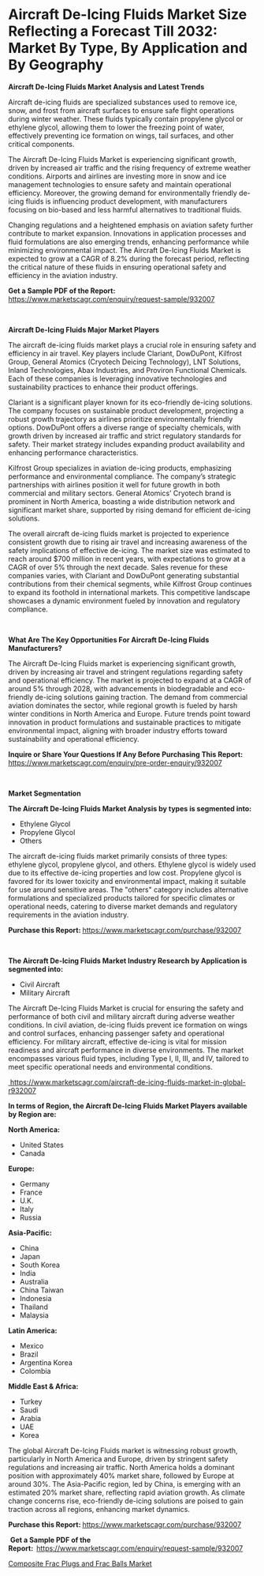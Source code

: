 <p><h1>Aircraft De-Icing Fluids Market Size Reflecting a Forecast Till 2032: Market By Type, By Application and By Geography</h1></p><p><strong>Aircraft De-Icing Fluids Market Analysis and Latest Trends</strong></p>
<p><p>Aircraft de-icing fluids are specialized substances used to remove ice, snow, and frost from aircraft surfaces to ensure safe flight operations during winter weather. These fluids typically contain propylene glycol or ethylene glycol, allowing them to lower the freezing point of water, effectively preventing ice formation on wings, tail surfaces, and other critical components.</p><p>The Aircraft De-Icing Fluids Market is experiencing significant growth, driven by increased air traffic and the rising frequency of extreme weather conditions. Airports and airlines are investing more in snow and ice management technologies to ensure safety and maintain operational efficiency. Moreover, the growing demand for environmentally friendly de-icing fluids is influencing product development, with manufacturers focusing on bio-based and less harmful alternatives to traditional fluids.</p><p>Changing regulations and a heightened emphasis on aviation safety further contribute to market expansion. Innovations in application processes and fluid formulations are also emerging trends, enhancing performance while minimizing environmental impact. The Aircraft De-Icing Fluids Market is expected to grow at a CAGR of 8.2% during the forecast period, reflecting the critical nature of these fluids in ensuring operational safety and efficiency in the aviation industry.</p></p>
<p><strong>Get a Sample PDF of the Report:&nbsp;</strong> <a href="https://www.marketscagr.com/enquiry/request-sample/932007?utm_campaign=2116&utm_medium=2&utm_source=Github&utm_content=ia&utm_term=21032025&utm_id=aircraft-de-icing-fluids">https://www.marketscagr.com/enquiry/request-sample/932007</a></p>
<p>&nbsp;</p>
<p><strong>Aircraft De-Icing Fluids Major Market Players</strong></p>
<p><p>The aircraft de-icing fluids market plays a crucial role in ensuring safety and efficiency in air travel. Key players include Clariant, DowDuPont, Kilfrost Group, General Atomics (Cryotech Deicing Technology), LNT Solutions, Inland Technologies, Abax Industries, and Proviron Functional Chemicals. Each of these companies is leveraging innovative technologies and sustainability practices to enhance their product offerings.</p><p>Clariant is a significant player known for its eco-friendly de-icing solutions. The company focuses on sustainable product development, projecting a robust growth trajectory as airlines prioritize environmentally friendly options. DowDuPont offers a diverse range of specialty chemicals, with growth driven by increased air traffic and strict regulatory standards for safety. Their market strategy includes expanding product availability and enhancing performance characteristics.</p><p>Kilfrost Group specializes in aviation de-icing products, emphasizing performance and environmental compliance. The company’s strategic partnerships with airlines position it well for future growth in both commercial and military sectors. General Atomics’ Cryotech brand is prominent in North America, boasting a wide distribution network and significant market share, supported by rising demand for efficient de-icing solutions.</p><p>The overall aircraft de-icing fluids market is projected to experience consistent growth due to rising air travel and increasing awareness of the safety implications of effective de-icing. The market size was estimated to reach around $700 million in recent years, with expectations to grow at a CAGR of over 5% through the next decade. Sales revenue for these companies varies, with Clariant and DowDuPont generating substantial contributions from their chemical segments, while Kilfrost Group continues to expand its foothold in international markets. This competitive landscape showcases a dynamic environment fueled by innovation and regulatory compliance.</p></p>
<p>&nbsp;</p>
<p><strong>What Are The Key Opportunities For Aircraft De-Icing Fluids Manufacturers?</strong></p>
<p><p>The Aircraft De-Icing Fluids market is experiencing significant growth, driven by increasing air travel and stringent regulations regarding safety and operational efficiency. The market is projected to expand at a CAGR of around 5% through 2028, with advancements in biodegradable and eco-friendly de-icing solutions gaining traction. The demand from commercial aviation dominates the sector, while regional growth is fueled by harsh winter conditions in North America and Europe. Future trends point toward innovation in product formulations and sustainable practices to mitigate environmental impact, aligning with broader industry efforts toward sustainability and operational efficiency.</p></p>
<p><strong>Inquire or Share Your Questions If Any Before Purchasing This Report:</strong> <a href="https://www.marketscagr.com/enquiry/pre-order-enquiry/932007?utm_campaign=2116&utm_medium=2&utm_source=Github&utm_content=ia&utm_term=21032025&utm_id=aircraft-de-icing-fluids">https://www.marketscagr.com/enquiry/pre-order-enquiry/932007</a></p>
<p>&nbsp;</p>
<p><strong>Market Segmentation</strong></p>
<p><strong>The Aircraft De-Icing Fluids Market Analysis by types is segmented into:</strong></p>
<p><ul><li>Ethylene Glycol</li><li>Propylene Glycol</li><li>Others</li></ul></p>
<p><p>The aircraft de-icing fluids market primarily consists of three types: ethylene glycol, propylene glycol, and others. Ethylene glycol is widely used due to its effective de-icing properties and low cost. Propylene glycol is favored for its lower toxicity and environmental impact, making it suitable for use around sensitive areas. The "others" category includes alternative formulations and specialized products tailored for specific climates or operational needs, catering to diverse market demands and regulatory requirements in the aviation industry.</p></p>
<p><strong>Purchase this Report:&nbsp;</strong><a href="https://www.marketscagr.com/purchase/932007?utm_campaign=2116&utm_medium=2&utm_source=Github&utm_content=ia&utm_term=21032025&utm_id=aircraft-de-icing-fluids">https://www.marketscagr.com/purchase/932007</a></p>
<p>&nbsp;</p>
<p><strong>The Aircraft De-Icing Fluids Market Industry Research by Application is segmented into:</strong></p>
<p><ul><li>Civil Aircraft</li><li>Military Aircraft</li></ul></p>
<p><p>The Aircraft De-Icing Fluids Market is crucial for ensuring the safety and performance of both civil and military aircraft during adverse weather conditions. In civil aviation, de-icing fluids prevent ice formation on wings and control surfaces, enhancing passenger safety and operational efficiency. For military aircraft, effective de-icing is vital for mission readiness and aircraft performance in diverse environments. The market encompasses various fluid types, including Type I, II, III, and IV, tailored to meet specific operational needs and environmental conditions.</p></p>
<p><a href="https://www.marketscagr.com/aircraft-de-icing-fluids-market-in-global-r932007?utm_campaign=2116&utm_medium=2&utm_source=Github&utm_content=ia&utm_term=21032025&utm_id=aircraft-de-icing-fluids">&nbsp;https://www.marketscagr.com/aircraft-de-icing-fluids-market-in-global-r932007</a></p>
<p><strong>In terms of Region, the Aircraft De-Icing Fluids Market Players available by Region are:</strong></p>
<p>
    <p> <strong> North America: </strong>
        <ul>
            <li>United States</li>
            <li>Canada</li>
        </ul>
        </p> 
    <p> <strong> Europe: </strong>
        <ul>
            <li>Germany</li>
            <li>France</li>
            <li>U.K.</li>
            <li>Italy</li>
            <li>Russia</li>
        </ul>
        </p> 
    <p> <strong> Asia-Pacific: </strong>
        <ul>
            <li>China</li>
            <li>Japan</li>
            <li>South Korea</li>
            <li>India</li>
            <li>Australia</li>
            <li>China Taiwan</li>
            <li>Indonesia</li>
            <li>Thailand</li>
            <li>Malaysia</li>
        </ul>
        </p> 
    <p> <strong> Latin America: </strong>
        <ul>
            <li>Mexico</li>
            <li>Brazil</li>
            <li>Argentina Korea</li>
            <li>Colombia</li>
        </ul>
        </p> 
    <p> <strong> Middle East & Africa: </strong>
        <ul>
            <li>Turkey</li>
            <li>Saudi</li>
            <li>Arabia</li>
            <li>UAE</li>
            <li>Korea</li>
        </ul>
    </p>
    </p>
<p><p>The global Aircraft De-Icing Fluids market is witnessing robust growth, particularly in North America and Europe, driven by stringent safety regulations and increasing air traffic. North America holds a dominant position with approximately 40% market share, followed by Europe at around 30%. The Asia-Pacific region, led by China, is emerging with an estimated 20% market share, reflecting rapid aviation growth. As climate change concerns rise, eco-friendly de-icing solutions are poised to gain traction across all regions, enhancing market dynamics.</p></p>
<p><strong>Purchase this Report: </strong><a href="https://www.marketscagr.com/purchase/932007?utm_campaign=2116&utm_medium=2&utm_source=Github&utm_content=ia&utm_term=21032025&utm_id=aircraft-de-icing-fluids">https://www.marketscagr.com/purchase/932007</a></p>
<p>&nbsp;<strong>Get a Sample PDF of the Report:&nbsp;&nbsp;</strong><a href="https://www.marketscagr.com/enquiry/request-sample/932007?utm_campaign=2116&utm_medium=2&utm_source=Github&utm_content=ia&utm_term=21032025&utm_id=aircraft-de-icing-fluids">https://www.marketscagr.com/enquiry/request-sample/932007</a></p>
<p><strong></strong></p>
<p><p><a href="https://github.com/luckyshygirl/Market-Research-Report-List-7/blob/main/composite-frac-plugs-and-frac-balls-market.md?utm_campaign=2116&utm_medium=2&utm_source=Github&utm_content=ia&utm_term=21032025&utm_id=aircraft-de-icing-fluids">Composite Frac Plugs and Frac Balls Market</a></p></p>